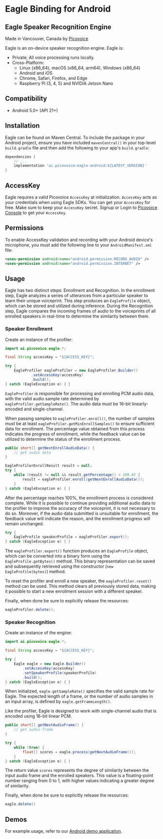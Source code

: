 # Eagle Binding for Android

## Eagle Speaker Recognition Engine

Made in Vancouver, Canada by [Picovoice](https://picovoice.ai)

Eagle is an on-device speaker recognition engine. Eagle is:

- Private; All voice processing runs locally.
- Cross-Platform:
    - Linux (x86_64), macOS (x86_64, arm64), Windows (x86_64)
    - Android and iOS
    - Chrome, Safari, Firefox, and Edge
    - Raspberry Pi (3, 4, 5) and NVIDIA Jetson Nano

## Compatibility

- Android 5.0+ (API 21+)

## Installation

Eagle can be found on Maven Central. To include the package in your Android project, ensure you have included `mavenCentral()` in your top-level `build.gradle` file and then add the following to your app's `build.gradle`:

```groovy
dependencies {
    // ...
    implementation 'ai.picovoice:eagle-android:${LATEST_VERSION}'
}
```

## AccessKey

Eagle requires a valid Picovoice `AccessKey` at initialization. `AccessKey` acts as your credentials when using Eagle
SDKs. You can get your `AccessKey` for free. Make sure to keep your `AccessKey` secret.
Signup or Login to [Picovoice Console](https://console.picovoice.ai/) to get your `AccessKey`.

## Permissions

To enable AccessKey validation and recording with your Android device's microphone, you must add the following line to your `AndroidManifest.xml` file:
```xml
<uses-permission android:name="android.permission.RECORD_AUDIO" />
<uses-permission android:name="android.permission.INTERNET" />
```

## Usage

Eagle has two distinct steps: Enrollment and Recognition. In the enrollment step, Eagle analyzes a series of
utterances from a particular speaker to learn their unique voiceprint. This step produces an `EagleProfile` object,
which can be stored and utilized during inference. During the Recognition step, Eagle compares the incoming frames of
audio to the voiceprints of all enrolled speakers in real-time to determine the similarity between them.

### Speaker Enrollment

Create an instance of the profiler:

```java
import ai.picovoice.eagle.*;

final String accessKey = "${ACCESS_KEY}";

try {
    EagleProfiler eagleProfiler = new EagleProfiler.Builder()
            .setAccessKey(accessKey)
            .build();
} catch (EagleException e) { }
```

`EagleProfiler` is responsible for processing and enrolling PCM audio data, with the valid audio sample rate determined
by `eagleProfiler.getSampleRate()`. The audio data must be 16-bit linearly-encoded and single-channel.

When passing samples to `eagleProfiler.enroll()`, the number of samples must be at
least `eagleProfiler.getMinEnrollSamples()` to ensure sufficient data for enrollment. The percentage value
obtained from this process indicates the progress of enrollment, while the feedback value can be utilized to determine
the status of the enrollment process.

```java
public short[] getNextEnrollAudioData() {
    // get audio data
}

EagleProfilerEnrollResult result = null;
try {
    while (result != null && result.getPercentage() < 100.0) {
        result = eagleProfiler.enroll(getNextEnrollAudioData());
    }
} catch (EagleException e) { }
```

After the percentage reaches 100%, the enrollment process is considered complete. While it is possible to continue
providing additional audio data to the profiler to improve the accuracy of the voiceprint, it is not necessary to do so.
Moreover, if the audio data submitted is unsuitable for enrollment, the feedback value will indicate the reason, and the
enrollment progress will remain unchanged.

```java
try {
    EagleProfile speakerProfile = eagleProfiler.export();
} catch (EagleException e) { }
```

The `eagleProfiler.export()` function produces an `EagleProfile` object, which can be converted into a binary form
using the `EagleProfile.getBytes()` method. This binary representation can be saved and subsequently retrieved using
the constructor (`new EagleProfile(bytes)`) method.

To reset the profiler and enroll a new speaker, the `eagleProfiler.reset()` method can be used. This method clears all
previously stored data, making it possible to start a new enrollment session with a different speaker.

Finally, when done be sure to explicitly release the resources:

```java
eagleProfiler.delete();
```

### Speaker Recognition

Create an instance of the engine:

```java
import ai.picovoice.eagle.*;

final String accessKey = "${ACCESS_KEY}";

try {
    Eagle eagle = new Eagle.Builder()
        .setAccessKey(accessKey)
        .setSpeakerProfile(speakerProfile)
        .build();
} catch (EagleException e) { }
```

When initialized, `eagle.getSampleRate()` specifies the valid sample rate for Eagle. The expected length of a frame, or the
number of audio samples in an input array, is defined by `eagle.getFrameLength()`.

Like the profiler, Eagle is designed to work with single-channel audio that is encoded using 16-bit linear PCM.

```java
public short[] getNextAudioFrame() {
    // get audio frame
}

try {
    while (true) {
        float[] scores = eagle.process(getNextAudioFrame());
    }
} catch (EagleException e) { }
```

The return value `scores` represents the degree of similarity between the input audio frame and the enrolled speakers.
This value is a floating-point number ranging from 0 to 1, with higher values indicating a greater degree of similarity.

Finally, when done be sure to explicitly release the resources:

```java
eagle.delete()
```

## Demos

For example usage, refer to our [Android demo application](../../demo/android).
